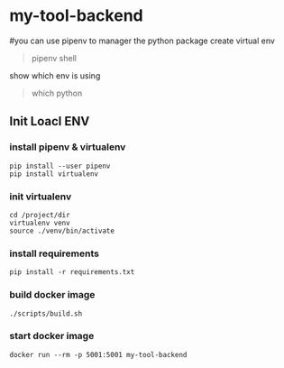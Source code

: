 # my-tool-backend

#you can use pipenv to manager the python package
create virtual env
>pipenv shell

show which env is using
>which python


## Init Loacl ENV

### install pipenv & virtualenv
```
pip install --user pipenv
pip install virtualenv
```

### init virtualenv
```shell script
cd /project/dir
virtualenv venv
source ./venv/bin/activate
```

### install requirements
```shell script
pip install -r requirements.txt
```

### build docker image

```
./scripts/build.sh
```

### start docker image

```
docker run --rm -p 5001:5001 my-tool-backend
```
